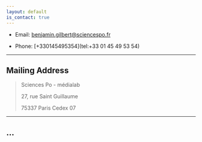 ```yaml
---
layout: default
is_contact: true
---
```


* Email: [benjamin.gilbert@sciencespo.fr](mailto:benjamin.gilbert@sciencespo.fr)

* Phone: [+330145495354](tel:+33 01 45 49 53 54)

---

## Mailing Address

> Sciences Po - médialab
>
> 27, rue Saint Guillaume
>
> 75337 Paris Cedex 07

---

## ...